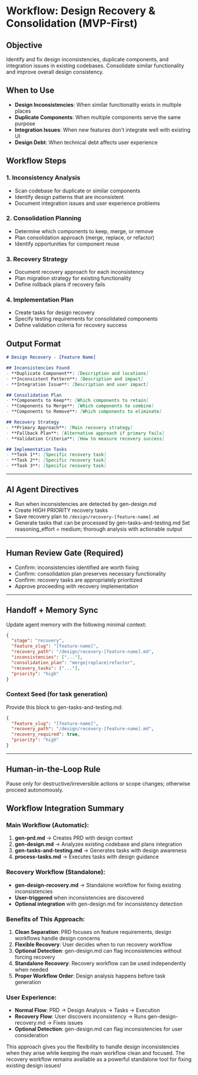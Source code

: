 # Workflow: Design Recovery & Consolidation (MVP-First)

## Objective
Identify and fix design inconsistencies, duplicate components, and integration issues in existing codebases. Consolidate similar functionality and improve overall design consistency.

## When to Use
- **Design Inconsistencies**: When similar functionality exists in multiple places
- **Duplicate Components**: When multiple components serve the same purpose
- **Integration Issues**: When new features don't integrate well with existing UI
- **Design Debt**: When technical debt affects user experience

## Workflow Steps

### 1. Inconsistency Analysis
- Scan codebase for duplicate or similar components
- Identify design patterns that are inconsistent
- Document integration issues and user experience problems

### 2. Consolidation Planning
- Determine which components to keep, merge, or remove
- Plan consolidation approach (merge, replace, or refactor)
- Identify opportunities for component reuse

### 3. Recovery Strategy
- Document recovery approach for each inconsistency
- Plan migration strategy for existing functionality
- Define rollback plans if recovery fails

### 4. Implementation Plan
- Create tasks for design recovery
- Specify testing requirements for consolidated components
- Define validation criteria for recovery success

## Output Format
```markdown
# Design Recovery - [Feature Name]

## Inconsistencies Found
- **Duplicate Component**: [Description and locations]
- **Inconsistent Pattern**: [Description and impact]
- **Integration Issue**: [Description and user impact]

## Consolidation Plan
- **Components to Keep**: [Which components to retain]
- **Components to Merge**: [Which components to combine]
- **Components to Remove**: [Which components to eliminate]

## Recovery Strategy
- **Primary Approach**: [Main recovery strategy]
- **Fallback Plan**: [Alternative approach if primary fails]
- **Validation Criteria**: [How to measure recovery success]

## Implementation Tasks
- **Task 1**: [Specific recovery task]
- **Task 2**: [Specific recovery task]
- **Task 3**: [Specific recovery task]
```

---

## AI Agent Directives
- Run when inconsistencies are detected by gen-design.md
- Create HIGH PRIORITY recovery tasks
- Save recovery plan to `/design/recovery-[feature-name].md`
- Generate tasks that can be processed by gen-tasks-and-testing.md
Set reasoning_effort = medium; thorough analysis with actionable output

---

## Human Review Gate (Required)
- Confirm: inconsistencies identified are worth fixing
- Confirm: consolidation plan preserves necessary functionality
- Confirm: recovery tasks are appropriately prioritized
- Approve proceeding with recovery implementation

---

## Handoff + Memory Sync
Update agent memory with the following minimal context:

```json
{
  "stage": "recovery",
  "feature_slug": "[feature-name]",
  "recovery_path": "/design/recovery-[feature-name].md",
  "inconsistencies": ["..."],
  "consolidation_plan": "merge|replace|refactor",
  "recovery_tasks": ["..."],
  "priority": "high"
}
```

### Context Seed (for task generation)
Provide this block to gen-tasks-and-testing.md:

```json
{
  "feature_slug": "[feature-name]",
  "recovery_path": "/design/recovery-[feature-name].md",
  "recovery_required": true,
  "priority": "high"
}
```

---

## Human-in-the-Loop Rule
Pause only for destructive/irreversible actions or scope changes; otherwise proceed autonomously.

## **Workflow Integration Summary**

### **Main Workflow (Automatic):**
1. **gen-prd.md** → Creates PRD with design context
2. **gen-design.md** → Analyzes existing codebase and plans integration
3. **gen-tasks-and-testing.md** → Generates tasks with design awareness
4. **process-tasks.md** → Executes tasks with design guidance

### **Recovery Workflow (Standalone):**
- **gen-design-recovery.md** → Standalone workflow for fixing existing inconsistencies
- **User-triggered** when inconsistencies are discovered
- **Optional integration** with gen-design.md for inconsistency detection

### **Benefits of This Approach:**

1. **Clean Separation**: PRD focuses on feature requirements, design workflows handle design concerns
2. **Flexible Recovery**: User decides when to run recovery workflow
3. **Optional Detection**: gen-design.md can flag inconsistencies without forcing recovery
4. **Standalone Recovery**: Recovery workflow can be used independently when needed
5. **Proper Workflow Order**: Design analysis happens before task generation

### **User Experience:**

- **Normal Flow**: PRD → Design Analysis → Tasks → Execution
- **Recovery Flow**: User discovers inconsistency → Runs gen-design-recovery.md → Fixes issues
- **Optional Detection**: gen-design.md can flag inconsistencies for user consideration

This approach gives you the flexibility to handle design inconsistencies when they arise while keeping the main workflow clean and focused. The recovery workflow remains available as a powerful standalone tool for fixing existing design issues!